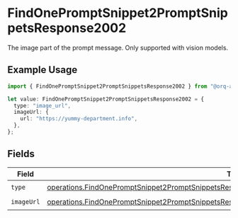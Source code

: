 # FindOnePromptSnippet2PromptSnippetsResponse2002

The image part of the prompt message. Only supported with vision models.

## Example Usage

```typescript
import { FindOnePromptSnippet2PromptSnippetsResponse2002 } from "@orq-ai/node/models/operations";

let value: FindOnePromptSnippet2PromptSnippetsResponse2002 = {
  type: "image_url",
  imageUrl: {
    url: "https://yummy-department.info",
  },
};
```

## Fields

| Field                                                                                                                                                                                                                  | Type                                                                                                                                                                                                                   | Required                                                                                                                                                                                                               | Description                                                                                                                                                                                                            |
| ---------------------------------------------------------------------------------------------------------------------------------------------------------------------------------------------------------------------- | ---------------------------------------------------------------------------------------------------------------------------------------------------------------------------------------------------------------------- | ---------------------------------------------------------------------------------------------------------------------------------------------------------------------------------------------------------------------- | ---------------------------------------------------------------------------------------------------------------------------------------------------------------------------------------------------------------------- |
| `type`                                                                                                                                                                                                                 | [operations.FindOnePromptSnippet2PromptSnippetsResponse200ApplicationJSONResponseBody2VersionsType](../../models/operations/findonepromptsnippet2promptsnippetsresponse200applicationjsonresponsebody2versionstype.md) | :heavy_check_mark:                                                                                                                                                                                                     | N/A                                                                                                                                                                                                                    |
| `imageUrl`                                                                                                                                                                                                             | [operations.FindOnePromptSnippet2PromptSnippetsResponse200ImageUrl](../../models/operations/findonepromptsnippet2promptsnippetsresponse200imageurl.md)                                                                 | :heavy_check_mark:                                                                                                                                                                                                     | N/A                                                                                                                                                                                                                    |